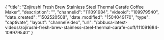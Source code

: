 {
    "title": "Zojirushi Fresh Brew Stainless Steel Thermal Carafe Coffee Maker",
    "description": "",
    "channelid": "111091684",
    "videoid": "109979540",
    "date_created": "1502520508",
    "date_modified": "1504049170",
    "type": "captivate",
    "layout": "channelVideo",
    "url": "\/bbbusa-latest-videos\/zojirushi-fresh-brew-stainless-steel-thermal-carafe-coff\/111091684-109979540"
}